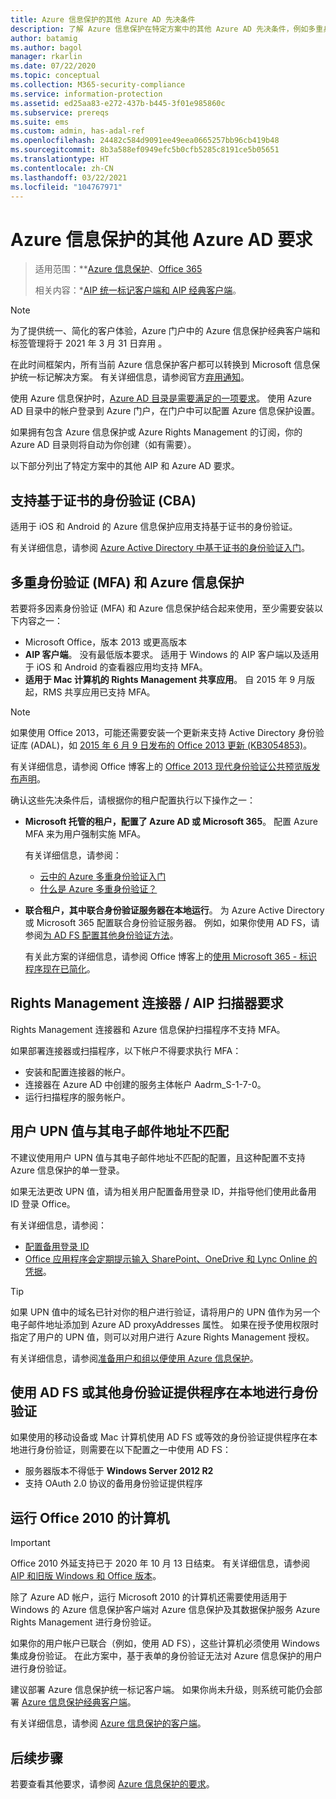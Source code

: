 ```yaml
---
title: Azure 信息保护的其他 Azure AD 先决条件
description: 了解 Azure 信息保护在特定方案中的其他 Azure AD 先决条件，例如多重身份验证或基于证书的身份验证等。
author: batamig
ms.author: bagol
manager: rkarlin
ms.date: 07/22/2020
ms.topic: conceptual
ms.collection: M365-security-compliance
ms.service: information-protection
ms.assetid: ed25aa83-e272-437b-b445-3f01e985860c
ms.subservice: prereqs
ms.suite: ems
ms.custom: admin, has-adal-ref
ms.openlocfilehash: 24482c584d9091ee49eea0665257bb96cb419b48
ms.sourcegitcommit: 8b3a588ef0949efc5b0cfb5285c8191ce5b05651
ms.translationtype: HT
ms.contentlocale: zh-CN
ms.lasthandoff: 03/22/2021
ms.locfileid: "104767971"
---
```

# <a name="additional-azure-ad-requirements-for-azure-information-protection"></a>Azure 信息保护的其他 Azure AD 要求

>适用范围：**[Azure 信息保护](https://www.azure.cn/pricing/details/information-protection)、[Office 365](https://download.microsoft.com/download/E/C/F/ECF42E71-4EC0-48FF-AA00-577AC14D5B5C/Azure_Information_Protection_licensing_datasheet_EN-US.pdf)
>
>相关内容：*[AIP 统一标记客户端和 AIP 经典客户端](faqs.md#whats-the-difference-between-the-azure-information-protection-classic-and-unified-labeling-clients)。

> [!NOTE]
> 为了提供统一、简化的客户体验，Azure 门户中的 Azure 信息保护经典客户端和标签管理将于 2021 年 3 月 31 日弃用   。 
>
> 在此时间框架内，所有当前 Azure 信息保护客户都可以转换到 Microsoft 信息保护统一标记解决方案。 有关详细信息，请参阅官方[弃用通知](https://aka.ms/aipclassicsunset)。

使用 Azure 信息保护时，[Azure AD 目录是需要满足的一项要求](requirements.md#azure-active-directory)。 使用 Azure AD 目录中的帐户登录到 Azure 门户，在门户中可以配置 Azure 信息保护设置。

如果拥有包含 Azure 信息保护或 Azure Rights Management 的订阅，你的 Azure AD 目录则将自动为你创建（如有需要）。

以下部分列出了特定方案中的其他 AIP 和 Azure AD 要求。 

## <a name="support-for-certificate-based-authentication-cba"></a>支持基于证书的身份验证 (CBA)

适用于 iOS 和 Android 的 Azure 信息保护应用支持基于证书的身份验证。 

有关详细信息，请参阅 [Azure Active Directory 中基于证书的身份验证入门](/active-directory/active-directory-certificate-based-authentication-get-started)。

## <a name="multi-factor-authentication-mfa-and-azure-information-protection"></a>多重身份验证 (MFA) 和 Azure 信息保护

若要将多因素身份验证 (MFA) 和 Azure 信息保护结合起来使用，至少需要安装以下内容之一：

- Microsoft Office，版本 2013 或更高版本
- **AIP 客户端**。 没有最低版本要求。 适用于 Windows 的 AIP 客户端以及适用于 iOS 和 Android 的查看器应用均支持 MFA。
- **适用于 Mac 计算机的 Rights Management 共享应用**。 自 2015 年 9 月版起，RMS 共享应用已支持 MFA。

> [!NOTE]
> 如果使用 Office 2013，可能还需要安装一个更新来支持 Active Directory 身份验证库 (ADAL)，如 [2015 年 6 月 9 日发布的 Office 2013 更新 (KB3054853)](https://support.microsoft.com/kb/3054853)。 
>
> 有关详细信息，请参阅 Office 博客上的 [Office 2013 现代身份验证公共预览版发布声明](https://blogs.office.com/2015/03/23/office-2013-modern-authentication-public-preview-announced/)。       

确认这些先决条件后，请根据你的租户配置执行以下操作之一：

- **Microsoft 托管的租户，配置了 Azure AD 或 Microsoft 365**。 配置 Azure MFA 来为用户强制实施 MFA。 

    有关详细信息，请参阅： 
    - [云中的 Azure 多重身份验证入门](/multi-factor-authentication/multi-factor-authentication-get-started-cloud)
    - [什么是 Azure 多重身份验证？](/multi-factor-authentication/multi-factor-authentication)

- **联合租户，其中联合身份验证服务器在本地运行**。 为 Azure Active Directory 或 Microsoft 365 配置联合身份验证服务器。 例如，如果你使用 AD FS，请参阅[为 AD FS 配置其他身份验证方法](/windows-server/identity/ad-fs/operations/configure-additional-authentication-methods-for-ad-fs)。 

    有关此方案的详细信息，请参阅 Office 博客上的[使用 Microsoft 365 - 标识程序现在已简化](https://blogs.office.com/2014/01/30/the-works-with-office-365-identity-program-now-streamlined/)。 

## <a name="rights-management-connector--aip-scanner-requirements"></a>Rights Management 连接器 / AIP 扫描器要求

Rights Management 连接器和 Azure 信息保护扫描程序不支持 MFA。 

如果部署连接器或扫描程序，以下帐户不得要求执行 MFA：

- 安装和配置连接器的帐户。
- 连接器在 Azure AD 中创建的服务主体帐户 Aadrm_S-1-7-0。
- 运行扫描程序的服务帐户。

## <a name="user-upn-values-dont-match-their-email-addresses"></a>用户 UPN 值与其电子邮件地址不匹配

不建议使用用户 UPN 值与其电子邮件地址不匹配的配置，且这种配置不支持 Azure 信息保护的单一登录。

如果无法更改 UPN 值，请为相关用户配置备用登录 ID，并指导他们使用此备用 ID 登录 Office。 

有关详细信息，请参阅：

- [配置备用登录 ID](/windows-server/identity/ad-fs/operations/configuring-alternate-login-id)
- [Office 应用程序会定期提示输入 SharePoint、OneDrive 和 Lync Online 的凭据](https://support.microsoft.com/help/2913639/office-applications-periodically-prompt-for-credentials-to-sharepoint-online,-onedrive,-and-lync-online)。

> [!TIP]
> 如果 UPN 值中的域名已针对你的租户进行验证，请将用户的 UPN 值作为另一个电子邮件地址添加到 Azure AD proxyAddresses 属性。 如果在授予使用权限时指定了用户的 UPN 值，则可以对用户进行 Azure Rights Management 授权。 

有关详细信息，请参阅[准备用户和组以便使用 Azure 信息保护](prepare.md)。

## <a name="authenticating-on-premises-using-ad-fs-or-another-authentication-provider"></a>使用 AD FS 或其他身份验证提供程序在本地进行身份验证

如果使用的移动设备或 Mac 计算机使用 AD FS 或等效的身份验证提供程序在本地进行身份验证，则需要在以下配置之一中使用 AD FS：

- 服务器版本不得低于 **Windows Server 2012 R2**
- 支持 OAuth 2.0 协议的备用身份验证提供程序

## <a name="computers-running-office-2010"></a>运行 Office 2010 的计算机

> [!IMPORTANT]
> Office 2010 外延支持已于 2020 年 10 月 13 日结束。 有关详细信息，请参阅 [AIP 和旧版 Windows 和 Office 版本](known-issues.md#aip-and-legacy-windows-and-office-versions)。
> 

除了 Azure AD 帐户，运行 Microsoft 2010 的计算机还需要使用适用于 Windows 的 Azure 信息保护客户端对 Azure 信息保护及其数据保护服务 Azure Rights Management 进行身份验证。 

如果你的用户帐户已联合（例如，使用 AD FS），这些计算机必须使用 Windows 集成身份验证。 在此方案中，基于表单的身份验证无法对 Azure 信息保护的用户进行身份验证。

建议部署 Azure 信息保护统一标记客户端。 如果你尚未升级，则系统可能仍会部署 [Azure 信息保护经典客户端](./rms-client/aip-client.md)。 

有关详细信息，请参阅 [Azure 信息保护的客户端](rms-client/use-client.md)。
## <a name="next-steps"></a>后续步骤
若要查看其他要求，请参阅 [Azure 信息保护的要求](requirements.md)。
